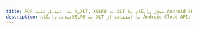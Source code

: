 ---title: PDF را به  تبدیل کنیدXLT، XSLFO به XLT مبدل رایگان یا Android SDKdescription: تبدیل رایگانXSLFO به XLT با استفاده از Android Cloud APIs & SDK همچنین اسناد PDF را در Cloud ایجاد، ویرایش و رندر کنید.---